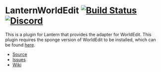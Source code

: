 # LanternWorldEdit [![Build Status](https://travis-ci.org/LanternPowered/LanternWorldEdit.svg?branch=master)](https://travis-ci.org/LanternPowered/LanternWorldEdit) [![Discord](https://img.shields.io/badge/chat-on%20discord-6E85CF.svg)](https://discord.gg/ArSrsuU)

This is a plugin for Lantern that provides the adapter for WorldEdit. This plugin requires the sponge version of WorldEdit to be installed, which can be found [here](https://forums.spongepowered.org/t/worldedit-for-spongeapi/13361).

* [Source]
* [Issues]
* [Wiki]

[Source]: https://github.com/LanternPowered/LanternWorldEdit
[Issues]: https://github.com/LanternPowered/LanternWorldEdit/issues
[Wiki]: https://github.com/LanternPowered/LanternWorldEdit/wiki